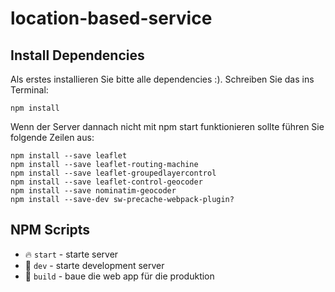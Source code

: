 # location-based-service

## Install Dependencies

Als erstes installieren Sie bitte alle dependencies :). Schreiben Sie das ins Terminal:
```
npm install
```

Wenn der Server dannach nicht mit npm start funktionieren sollte führen Sie folgende Zeilen aus:
```
npm install --save leaflet
npm install --save leaflet-routing-machine
npm install --save leaflet-groupedlayercontrol
npm install --save leaflet-control-geocoder
npm install --save nominatim-geocoder
npm install --save-dev sw-precache-webpack-plugin?
```

## NPM Scripts

* 🔥 `start` - starte server
* 🔧 `dev` - starte development server
* 🔧 `build` - baue die web app für die produktion
